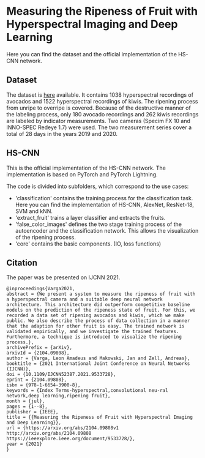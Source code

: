 # Measuring the Ripeness of Fruit with Hyperspectral Imaging and Deep Learning

Here you can find the dataset and the official implementation of the HS-CNN network.

## Dataset
The dataset is [here](https://cloud.cs.uni-tuebingen.de/index.php/s/nWKxxtN5wM9fz5E) available. It contains 1038 hyperspectral recordings of avocados and 1522 hyperspectral recordings of kiwis. The ripening process from unripe to overripe is covered. Because of the destructive manner of the labeling process, only 180 avocado recordings and 262 kiwis recordings are labeled by indicator measurements.
Two cameras (Specim FX 10 and INNO-SPEC Redeye 1.7) were used. The two measurement series cover a total of 28 days in the years 2019 and 2020.

## HS-CNN
This is the official implementation of the HS-CNN network. The implementation is based on PyTorch and PyTorch Lightning.

The code is divided into subfolders, which correspond to the use cases:
 - 'classification' contains the training process for the classification task. Here you can find the implementation of HS-CNN, AlexNet, ResNet-18, SVM and kNN.
 - 'extract_fruit' trains a layer classifier and extracts the fruits.
 - 'false_color_images' defines the two stage training process of the autoencoder and the classification network. This allows the visualization of the ripening process.
 - 'core' contains the basic components. (IO, loss functions)


             
## Citation
The paper was be presented on IJCNN 2021.
```
@inproceedings{Varga2021,
abstract = {We present a system to measure the ripeness of fruit with a hyperspectral camera and a suitable deep neural network architecture. This architecture did outperform competitive baseline models on the prediction of the ripeness state of fruit. For this, we recorded a data set of ripening avocados and kiwis, which we make public. We also describe the process of data collection in a manner that the adaption for other fruit is easy. The trained network is validated empirically, and we investigate the trained features. Furthermore, a technique is introduced to visualize the ripening process.},
archivePrefix = {arXiv},
arxivId = {2104.09808},
author = {Varga, Leon Amadeus and Makowski, Jan and Zell, Andreas},
booktitle = {2021 International Joint Conference on Neural Networks (IJCNN)},
doi = {10.1109/IJCNN52387.2021.9533728},
eprint = {2104.09808},
isbn = {978-1-6654-3900-8},
keywords = {Index Terms-hyperspectral,convolutional neu-ral network,deep learning,ripening fruit},
month = {jul},
pages = {1--8},
publisher = {IEEE},
title = {{Measuring the Ripeness of Fruit with Hyperspectral Imaging and Deep Learning}},
url = {https://arxiv.org/abs/2104.09808v1 http://arxiv.org/abs/2104.09808 https://ieeexplore.ieee.org/document/9533728/},
year = {2021}
}

```

